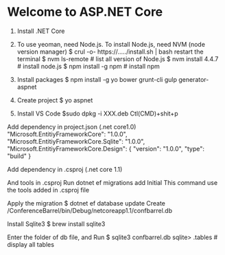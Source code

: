 # Welcome to ASP.NET Core

1. Install .NET Core

2. To use yeoman, need Node.js. To install Node.js, need NVM (node version manager)
$ crul -o- https://…../install.sh | bash
restart the terminal
$ nvm ls-remote       # list all version of Node.js
$ nvm install 4.4.7     # install node.js
$ npm install -g npm    # install npm

3. Install packages
$ npm install -g yo bower grunt-cli gulp generator-aspnet

4. Create project
$ yo aspnet

5. Install VS Code
$sudo dpkg -i  XXX.deb
Ctl(CMD)+shit+p

Add dependency in project.json (.net core1.0)
"Microsoft.EntitiyFrameworkCore": "1.0.0",
    "Microsoft.EntitiyFrameworkCore.Sqlite": "1.0.0",
    "Microsoft.EntitiyFrameworkCore.Design": {
      "version": "1.0.0",
      "type": "build"
    }


Add dependency in .csproj (.net core 1.1)        
<PackageReference Include="Microsoft.EntityFrameworkCore.Sqlite" Version= "1.1.1"/>
    <PackageReference Include="Microsoft.EntityFrameworkCore.Design" Version= "1.1.1"/>
    <PackageReference Include="Microsoft.EntityFrameworkCore.Tools" Version= "1.1.0"/>
    <PackageReference Include="Microsoft.EntityFrameworkCore.Tools.DotNet" Version= "1.0.0"/>
    <PackageReference Include="Microsoft.EntityFrameworkCore.Sqlite.Design" Version= "1.1.1"/>

And tools in .csproj
<ItemGroup>
    <DotNetCliToolReference Include="Microsoft.EntityFrameworkCore.Design" Version="1.1.1" />
    <DotNetCliToolReference Include="Microsoft.EntityFrameworkCore.Tools" Version="1.1.0" />
    <DotNetCliToolReference Include="Microsoft.EntityFrameworkCore.Tools.DotNet" Version="1.0.0" />
  </ItemGroup>
Run 
dotnet ef migrations add Initial 
This command use the tools added in .csproj file

Apply the migration
$ dotnet ef database update
Create /ConferenceBarrel/bin/Debug/netcoreapp1.1/confbarrel.db

Install Sqlite3
$ brew install sqlite3

Enter the folder of db file, and Run 
$ sqlite3 confbarrel.db
sqlite> .tables         # display all tables


